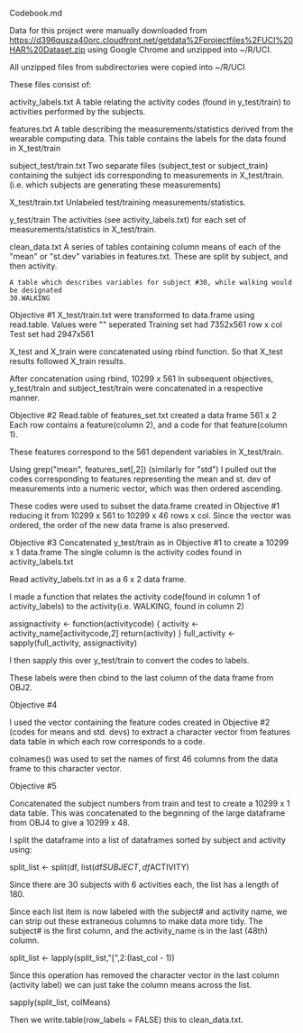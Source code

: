 Codebook.md

Data for this project were manually downloaded from
https://d396qusza40orc.cloudfront.net/getdata%2Fprojectfiles%2FUCI%20HAR%20Dataset.zip
using Google Chrome and unzipped into ~/R/UCI.

All unzipped files from subdirectories were copied into ~/R/UCI 

These files consist of:

activity_labels.txt
	A table relating the activity codes (found in y_test/train) to activities performed by the subjects.
	
features.txt
	A table describing the measurements/statistics derived from the wearable computing data. 
	This table contains the labels for the data found in X_test/train 
	
subject_test/train.txt 
	Two separate files (subject_test or subject_train) containing the subject ids corresponding to measurements in X_test/train.
	(i.e. which subjects are generating these measurements)
	
X_test/train.txt
	Unlabeled test/training measurements/statistics. 
	
y_test/train
	The activities (see activity_labels.txt) for each set of measurements/statistics in X_test/train.

clean_data.txt 
	A series of tables containing column means of each of the "mean" or "st.dev" variables in features.txt.
	These are split by subject, and then activity.
	
	A table which describes variables for subject #30, while walking would be designated
	30.WALKING
	

	
Objective #1
X_test/train.txt were transformed to data.frame using read.table.
Values were "" seperated
Training set had 7352x561 row x col
Test set had 2947x561

X_test and X_train were concatenated using rbind function. So that X_test results followed X_train results.

After concatenation using rbind, 10299 x 561
In subsequent objectives, y_test/train and subject_test/train were concatenated in a respective manner.

Objective #2 
Read.table of features_set.txt created a data frame 
561 x 2 
Each row contains a feature(column 2), and a code for that feature(column 1).

These features correspond to the 561 dependent variables in X_test/train.

Using grep("mean", features_set[,2]) (similarly for "std")
I pulled out the codes corresponding to features representing the mean and st. dev of measurements into a numeric vector, which was then ordered ascending.

These codes were used to subset the data.frame created in Objective #1
reducing it from 10299 x 561 to 10299 x 46 rows x col.
Since the vector was ordered, the order of the new data frame is also preserved.


Objective #3
Concatenated y_test/train as in Objective #1 to create a 10299 x 1 data.frame
The single column is the activity codes found in activity_labels.txt

Read activity_labels.txt in as a 6 x 2 data frame.

I made a function that relates the activity code(found in column 1 of activity_labels)
to the activity(i.e. WALKING, found in column 2)

assignactivity <- function(activitycode)
{
        activity <- activity_name[activitycode,2]
        return(activity)
}
full_activity <- sapply(full_activity, assignactivity)

I then sapply this over y_test/train to convert the codes to labels.

These labels were then cbind to the last column of the data frame from OBJ2.

Objective #4

I used the vector containing the feature codes created in Objective #2 (codes for means and std. devs)
to extract a character vector from features data table in which each row corresponds to a code. 

colnames() was used to set the names of first 46 columns from the data frame to this character vector.

Objective #5

Concatenated the subject numbers from train and test to create a 10299 x 1 data table.
This was concatenated to the beginning of the large dataframe from OBJ4 to give a 10299 x 48.

I split the dataframe into a list of dataframes sorted by subject and activity using:

split_list <- split(df, list(df$SUBJECT, df$ACTIVITY)

Since there are 30 subjects with 6 activities each, the list has a length of 180.

Since each list item is now labeled with the subject# and activity name, we can strip out these extraneous columns to make data more tidy.
The subject# is the first column, and the activity_name is in the last (48th) column.

split_list <- lapply(split_list,"[",2:(last_col - 1))

Since this operation has removed the character vector in the last column (activity label)
we can just take the column means across the list.

sapply(split_list, colMeans)

Then we write.table(row_labels = FALSE) this to clean_data.txt.


 